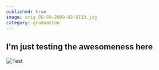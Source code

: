 ```yaml
---
published: true
image: orig_BG-SN-2009-02-0713.jpg
category: graduation
---
```

## I'm just testing the awesomeness here

![Test]({{site.baseurl}}/assets/img/posts/orig_BG-SN-2009-02-0713.jpg)
